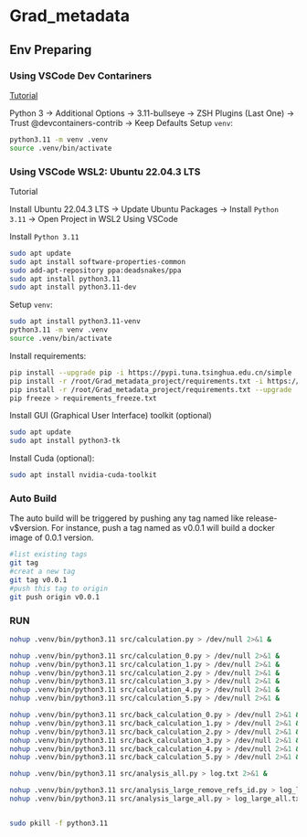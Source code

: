 # Grad_metadata

## Env Preparing

### Using VSCode Dev Contariners

[Tutorial](https://code.visualstudio.com/docs/devcontainers/tutorial)

Python 3 -> Additional Options -> 3.11-bullseye -> ZSH Plugins (Last One) -> Trust @devcontainers-contrib -> Keep Defaults
Setup `venv`:

```bash
python3.11 -m venv .venv
source .venv/bin/activate
```
### Using VSCode WSL2: Ubuntu 22.04.3 LTS

Tutorial

Install Ubuntu 22.04.3 LTS -> Update Ubuntu Packages -> Install `Python 3.11` -> Open Project in WSL2 Using VSCode

Install `Python 3.11`   

```bash
sudo apt update
sudo apt install software-properties-common
sudo add-apt-repository ppa:deadsnakes/ppa
sudo apt install python3.11
sudo apt install python3.11-dev
```

Setup `venv`:

```bash
sudo apt install python3.11-venv
python3.11 -m venv .venv
source .venv/bin/activate
```

Install requirements:

```bash
pip install --upgrade pip -i https://pypi.tuna.tsinghua.edu.cn/simple
pip install -r /root/Grad_metadata_project/requirements.txt -i https://pypi.tuna.tsinghua.edu.cn/simple
pip install -r /root/Grad_metadata_project/requirements.txt --upgrade
pip freeze > requirements_freeze.txt
```

Install GUI (Graphical User Interface) toolkit (optional)

```bash
sudo apt update 
sudo apt install python3-tk
```

Install Cuda (optional):

```bash
sudo apt install nvidia-cuda-toolkit
```

### Auto Build

The auto build will be triggered by pushing any tag named like release-v$version. For instance, push a tag named as v0.0.1 will build a docker image of 0.0.1 version.

```bash
#list existing tags
git tag
#creat a new tag
git tag v0.0.1
#push this tag to origin
git push origin v0.0.1
```

### RUN

```bash
nohup .venv/bin/python3.11 src/calculation.py > /dev/null 2>&1 &

nohup .venv/bin/python3.11 src/calculation_0.py > /dev/null 2>&1 &
nohup .venv/bin/python3.11 src/calculation_1.py > /dev/null 2>&1 &
nohup .venv/bin/python3.11 src/calculation_2.py > /dev/null 2>&1 &
nohup .venv/bin/python3.11 src/calculation_3.py > /dev/null 2>&1 &
nohup .venv/bin/python3.11 src/calculation_4.py > /dev/null 2>&1 &
nohup .venv/bin/python3.11 src/calculation_5.py > /dev/null 2>&1 &

nohup .venv/bin/python3.11 src/back_calculation_0.py > /dev/null 2>&1 &
nohup .venv/bin/python3.11 src/back_calculation_1.py > /dev/null 2>&1 &
nohup .venv/bin/python3.11 src/back_calculation_2.py > /dev/null 2>&1 &
nohup .venv/bin/python3.11 src/back_calculation_3.py > /dev/null 2>&1 &
nohup .venv/bin/python3.11 src/back_calculation_4.py > /dev/null 2>&1 &
nohup .venv/bin/python3.11 src/back_calculation_5.py > /dev/null 2>&1 &

nohup .venv/bin/python3.11 src/analysis_all.py > log.txt 2>&1 &

nohup .venv/bin/python3.11 src/analysis_large_remove_refs_id.py > log_large.txt 2>&1 &
nohup .venv/bin/python3.11 src/analysis_large_all.py > log_large_all.txt 2>&1 &


sudo pkill -f python3.11
```
```